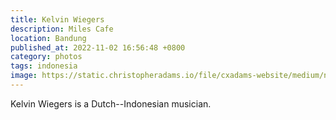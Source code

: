 ```yaml
---
title: Kelvin Wiegers
description: Miles Cafe
location: Bandung
published_at: 2022-11-02 16:56:48 +0800
category: photos
tags: indonesia
image: https://static.christopheradams.io/file/cxadams-website/medium/nextcloud/Photos/Albums/2019/20190914-2255_Bandung_Miles/20190914-2255_Bandung_Miles_L1008316-0.jpg
---
```


Kelvin Wiegers is a Dutch--Indonesian musician.
